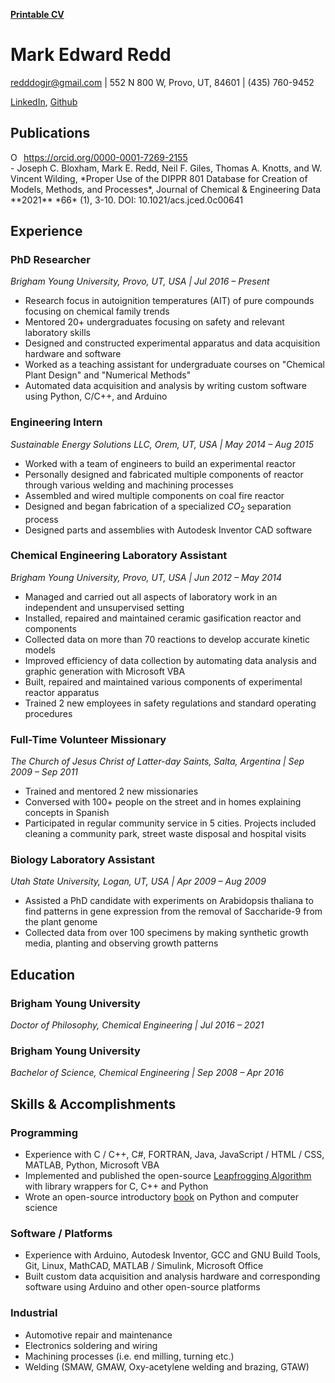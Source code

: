 [**Printable CV**](/media/Mark_Redd_Resume_Printable.pdf)

# Mark Edward Redd

<redddogjr@gmail.com> | 552 N 800 W, Provo, UT, 84601 | (435) 760-9452

[LinkedIn](https://www.linkedin.com/in/mark-redd-53878880/), [Github](https://github.com/flythereddflagg)

## Publications

<div itemscope itemtype="https://schema.org/Person"><a itemprop="sameAs" content="https://orcid.org/0000-0001-7269-2155" href="https://orcid.org/0000-0001-7269-2155" target="orcid.widget" rel="me noopener noreferrer" style="vertical-align:top;"><img src="https://orcid.org/sites/default/files/images/orcid_16x16.png" style="width:1em;margin-right:.5em;" alt="ORCID iD icon">https://orcid.org/0000-0001-7269-2155</a></div>
- Joseph C. Bloxham, Mark E. Redd, Neil F. Giles, Thomas A. Knotts, and W. Vincent Wilding, *Proper Use of the DIPPR 801 Database for Creation of Models, Methods, and Processes*, Journal of Chemical & Engineering Data **2021** *66* (1), 3-10. DOI: 10.1021/acs.jced.0c00641

## Experience

### PhD Researcher

  *Brigham Young University, Provo, UT, USA | Jul 2016 – Present*

- Research focus in autoignition temperatures (AIT) of pure compounds focusing on chemical family trends
- Mentored 20+ undergraduates focusing on safety and relevant laboratory skills 
- Designed and constructed experimental apparatus and data acquisition hardware and software
- Worked as a teaching assistant for undergraduate courses on "Chemical Plant Design" and "Numerical Methods"
- Automated data acquisition and analysis by writing custom software using Python, C/C++, and Arduino

### Engineering Intern

 *Sustainable Energy Solutions LLC, Orem, UT, USA | May 2014 – Aug 2015*

  - Worked with a team of engineers to build an experimental reactor
  - Personally designed and fabricated multiple components of reactor through various welding and machining processes
  - Assembled and wired multiple components on coal fire reactor
  - Designed and began fabrication of a specialized $CO_2$ separation process
  - Designed parts and assemblies with Autodesk Inventor CAD software

### Chemical Engineering Laboratory Assistant

*Brigham Young University, Provo, UT, USA |  Jun 2012 – May 2014*

  - Managed and carried out all aspects of laboratory work in an independent and unsupervised setting
  - Installed, repaired and maintained ceramic gasification reactor and components
  - Collected data on more than 70 reactions to develop accurate kinetic models
  - Improved efficiency of data collection by automating data analysis and graphic generation with Microsoft VBA
  - Built, repaired and maintained various components of experimental reactor apparatus
  - Trained 2 new employees in safety regulations and standard operating procedures

### Full-Time Volunteer Missionary

  *The Church of Jesus Christ of Latter-day Saints, Salta, Argentina | Sep 2009 – Sep 2011*

  - Trained and mentored 2 new missionaries
  - Conversed with 100+ people on the street and in homes explaining concepts in Spanish
  - Participated in regular community service in 5 cities. Projects included cleaning a community park, street waste disposal and hospital visits

### Biology Laboratory Assistant

  *Utah State University, Logan, UT, USA | Apr 2009 – Aug 2009*

  - Assisted a PhD candidate with experiments on Arabidopsis thaliana to find patterns in gene expression from the removal of Saccharide-9 from the plant genome
  - Collected data from over 100 specimens by making synthetic growth media, planting and observing growth patterns

## Education

### Brigham Young University

*Doctor of Philosophy, Chemical Engineering | Jul 2016 – 2021*

### Brigham Young University

*Bachelor of Science, Chemical Engineering | Sep 2008 – Apr 2016*

## Skills & Accomplishments

### Programming

- Experience with C / C++, C#, FORTRAN, Java, JavaScript / HTML / CSS, MATLAB, Python, Microsoft VBA
- Implemented and published the open-source [Leapfrogging Algorithm](https://github.com/flythereddflagg/lpfgopt) with library wrappers for C, C++ and Python
- Wrote an open-source introductory [book](https://flythereddflagg.github.io/python_book/site/index.html) on Python and computer science

### Software / Platforms

- Experience with Arduino, Autodesk Inventor, GCC and GNU Build Tools, Git, Linux, MathCAD, MATLAB / Simulink, Microsoft Office
- Built custom data acquisition and analysis hardware and corresponding software using Arduino and other open-source platforms

### Industrial

- Automotive repair and maintenance
- Electronics soldering and wiring
- Machining processes (i.e. end milling, turning etc.)
- Welding (SMAW, GMAW, Oxy-acetylene welding and brazing, GTAW)

